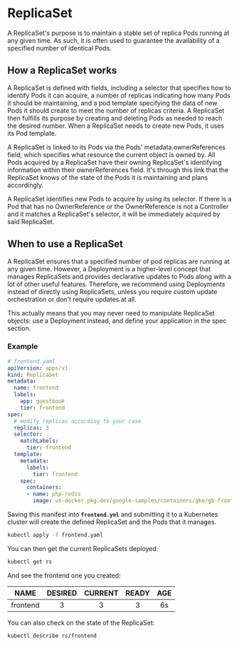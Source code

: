 # ReplicaSet

A ReplicaSet's purpose is to maintain a stable set of replica Pods running at any given time. As such, it is often used to guarantee the availability of a specified number of identical Pods.

## How a ReplicaSet works

A ReplicaSet is defined with fields, including a selector that specifies how to identify Pods it can acquire, a number of replicas indicating how many Pods it should be maintaining, and a pod template specifying the data of new Pods it should create to meet the number of replicas criteria. A ReplicaSet then fulfills its purpose by creating and deleting Pods as needed to reach the desired number. When a ReplicaSet needs to create new Pods, it uses its Pod template.

A ReplicaSet is linked to its Pods via the Pods' metadata.ownerReferences field, which specifies what resource the current object is owned by. All Pods acquired by a ReplicaSet have their owning ReplicaSet's identifying information within their ownerReferences field. It's through this link that the ReplicaSet knows of the state of the Pods it is maintaining and plans accordingly.

A ReplicaSet identifies new Pods to acquire by using its selector. If there is a Pod that has no OwnerReference or the OwnerReference is not a Controller and it matches a ReplicaSet's selector, it will be immediately acquired by said ReplicaSet.

## When to use a ReplicaSet

A ReplicaSet ensures that a specified number of pod replicas are running at any given time. However, a Deployment is a higher-level concept that manages ReplicaSets and provides declarative updates to Pods along with a lot of other useful features. Therefore, we recommend using Deployments instead of directly using ReplicaSets, unless you require custom update orchestration or don't require updates at all.

This actually means that you may never need to manipulate ReplicaSet objects: use a Deployment instead, and define your application in the spec section.

### Example

```yml
# frontend.yaml
apiVersion: apps/v1
kind: ReplicaSet
metadata:
  name: frontend
  labels:
    app: guestbook
    tier: frontend
spec:
  # modify replicas according to your case
  replicas: 3
  selector:
    matchLabels:
      tier: frontend
  template:
    metadata:
      labels:
        tier: frontend
    spec:
      containers:
      - name: php-redis
        image: us-docker.pkg.dev/google-samples/containers/gke/gb-frontend:v5
```

Saving this manifest into **`frontend.yml`** and submitting it to a Kubernetes cluster will create the defined ReplicaSet and the Pods that it manages.

```bash
kubectl apply -f frontend.yaml
```

You can then get the current ReplicaSets deployed:

```bash
kubectl get rs
```

And see the frontend one you created:

| **NAME** | **DESIRED** | **CURRENT** | **READY** | **AGE** |
|:--------:|:-----------:|:-----------:|:---------:|:-------:|
| frontend |      3      |      3      |     3     |    6s   |

You can also check on the state of the ReplicaSet:

```bash
kubectl describe rs/frontend
```